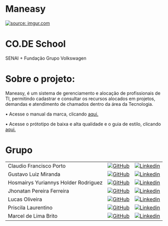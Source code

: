 # Maneasy

<a href="https://imgur.com/hRFJdmH"><img src="https://i.imgur.com/hRFJdmH.jpg" title="source: imgur.com" /></a>

# CO.DE School
SENAI + Fundação Grupo Volkswagen


# Sobre o projeto:
Maneasy, é um sistema de gerenciamento e alocação de profissionais de TI, permitindo cadastrar e consultar os recursos alocados em projetos, demandas e atendimento de chamados dentro da área da Tecnologia.

• Acesse o manual da marca, clicando [aqui.](https://www.canva.com/design/DAFglhtjNB0/a193T7KIrkSvyGkda8jfqw/edit?utm_content=DAFglhtjNB0&utm_campaign=designshare&utm_medium=link2&utm_source=sharebutton)

• Acesse o prótotipo de baixa e alta qualidade e o guia de estilo, clicando [aqui.](https://www.figma.com/file/zKDXfkQNWlcK7Xr1beANBH/Prototipa%C3%A7%C3%A3o---Maneasy?type=design&node-id=1%3A3&t=9s5NZZMLBTD35XYA-1)


# Grupo

<table>
  
  <tr>
      <td>Claudio Francisco Porto</td>
      <td><a href="https://github.com/98claudio"><img src="https://i.imgur.com/IM8RKWM.png" title="GitHub" /></a></td>
      <td><a href="#"><img src="https://i.imgur.com/AKLwkB5.png" title="Linkedin" /></a></td>
  </tr>
  
 <tr>
     <td>Gustavo Luiz Miranda</td>
     <td><a href="https://github.com/guusluiz"><img src="https://i.imgur.com/IM8RKWM.png" title="GitHub" /></a></td>
     <td><a href="https://www.linkedin.com/in/gustavo-luiz-miranda/"><img src="https://i.imgur.com/AKLwkB5.png" title="Linkedin" /></a></td>
 </tr>
  
  <tr>
      <td>Hosmairys Yuriannys Holder Rodriguez</td>
      <td><a href="https://github.com/Hosmairys"><img src="https://i.imgur.com/IM8RKWM.png" title="GitHub" /></a></td>
      <td><a href="https://www.linkedin.com/in/hosmairys-holder-1a9896208/"><img src="https://i.imgur.com/AKLwkB5.png" title="Linkedin" /></a></td>
  </tr>
  
 <tr>
     <td>Jhonatan Pereira Ferreira</td>
     <td><a href="https://github.com/jhonatanferreira94"><img src="https://i.imgur.com/IM8RKWM.png" title="GitHub" /></a></td>
     <td><a href="https://www.linkedin.com/in/jhonatanferr/"><img src="https://i.imgur.com/AKLwkB5.png" title="Linkedin" /></a></td>
 </tr>
  
 <tr>
     <td>Lucas Oliveira</td>
     <td><a href="https://github.com/Lucca-gOn"><img src="https://i.imgur.com/IM8RKWM.png" title="GitHub" /></a></td>
     <td><a href="https://www.linkedin.com/in/lucas-oliveira-913045269/"><img src="https://i.imgur.com/AKLwkB5.png" title="Linkedin" /></a></td>
 </tr>
  
 <tr>
     <td>Priscila Laurentino</td>
     <td><a href="https://github.com/PriLaurentino"><img src="https://i.imgur.com/IM8RKWM.png" title="GitHub" /></a></td>
     <td><a href="https://www.linkedin.com/in/priscila-laurentino-a2367061/"><img src="https://i.imgur.com/AKLwkB5.png" title="Linkedin" /></a></td>
 </tr>

  <tr>
       <td>Marcel de Lima Brito</td>
       <td><a href="https://github.com/Marceldrum85"><img src="https://i.imgur.com/IM8RKWM.png" title="GitHub" /></a></td>
       <td><a href="https://www.linkedin.com/in/marcel-lima-brito-6a407a273/"><img src="https://i.imgur.com/AKLwkB5.png" title="Linkedin" /></a></td>
  </tr>

</table>


